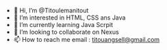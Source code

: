 - 👋 Hi, I’m @Titoulemanitout
- 👀 I’m interested in HTML, CSS ans Java
- 🌱 I’m currently learning Java Scrpit
- 💞️ I’m looking to collaborate on Nexus
- 📫 How to reach me email : titouangsell@gmail.com

<!---
Titoulemanitout/Titoulemanitout is a ✨ special ✨ repository because its `README.md` (this file) appears on your GitHub profile.
You can click the Preview link to take a look at your changes.
--->
